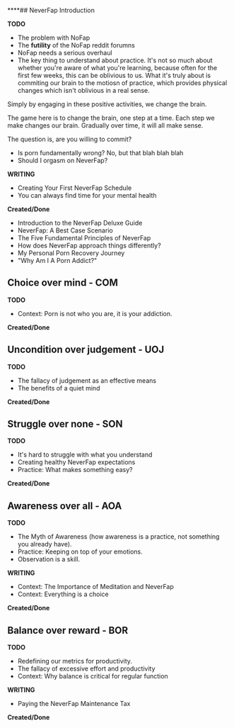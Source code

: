 ****## NeverFap Introduction

__TODO__
- The problem with NoFap 
- The **futility** of the NoFap reddit forumns
- NoFap needs a serious overhaul
- The key thing to understand about practice. It's not so much about whether you're aware of what you're learning, because often for the first few weeks, this can be oblivious to us. What it's truly about is commiting our brain to the motiosn of practice, which provides physical changes which isn't oblivious in a real sense.

Simply by engaging in these positive activities, we change the brain.

The game here is to change the brain, one step at a time. Each step we make changes our brain. Gradually over time, it will all make sense. 

The question is, are you willing to commit? 

- Is porn fundamentally wrong? No, but that blah blah blah
- Should I orgasm on NeverFap? 


__WRITING__
- Creating Your First NeverFap Schedule
- You can always find time for your mental health

__Created/Done__
- Introduction to the NeverFap Deluxe Guide
- NeverFap: A Best Case Scenario
- The Five Fundamental Principles of NeverFap
- How does NeverFap approach things differently?
- My Personal Porn Recovery Journey
- "Why Am I A Porn Addict?"

## Choice over mind - COM

__TODO__
- Context: Porn is not who you are, it is your addiction.

__Created/Done__

## Uncondition over judgement - UOJ

__TODO__
- The fallacy of judgement as an effective means
- The benefits of a quiet mind 

__Created/Done__

## Struggle over none - SON

__TODO__

- It's hard to struggle with what you understand
- Creating healthy NeverFap expectations
- Practice: What makes something easy?

__Created/Done__

## Awareness over all - AOA

__TODO__
- The Myth of Awareness (how awareness is a practice, not something you already have). 
- Practice: Keeping on top of your emotions.
- Observation is a skill. 

__WRITING__
- Context: The Importance of Meditation and NeverFap
- Context: Everything is a choice

__Created/Done__

## Balance over reward - BOR

__TODO__
- Redefining our metrics for productivity. 
- The fallacy of excessive effort and productivity
- Context: Why balance is critical for regular function

__WRITING__
- Paying the NeverFap Maintenance Tax

__Created/Done__
